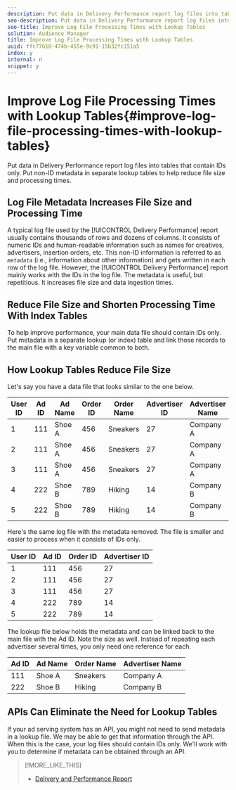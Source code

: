 ```yaml
---
description: Put data in Delivery Performance report log files into tables that contain IDs only. Put non-ID metadata in separate lookup tables to help reduce file size and processing times.
seo-description: Put data in Delivery Performance report log files into tables that contain IDs only. Put non-ID metadata in separate lookup tables to help reduce file size and processing times.
seo-title: Improve Log File Processing Times with Lookup Tables
solution: Audience Manager
title: Improve Log File Processing Times with Lookup Tables
uuid: ffc77618-474b-455e-9c91-15b32fc151a5
index: y
internal: n
snippet: y
---
```


# Improve Log File Processing Times with Lookup Tables{#improve-log-file-processing-times-with-lookup-tables}

Put data in Delivery Performance report log files into tables that contain IDs only. Put non-ID metadata in separate lookup tables to help reduce file size and processing times.

<!-- 

c_lookup_tables.xml

 -->

## Log File Metadata Increases File Size and Processing Time

A typical log file used by the [!UICONTROL Delivery Performance] report usually contains thousands of rows and dozens of columns. It consists of numeric IDs and human-readable information such as names for creatives, advertisers, insertion orders, etc. This non-ID information is referred to as *`metadata`* (i.e., information about other information) and gets written in each row of the log file. However, the [!UICONTROL Delivery Performance] report mainly works with the IDs in the log file. The metadata is useful, but repetitious. It increases file size and data ingestion times.

## Reduce File Size and Shorten Processing Time With Index Tables

To help improve performance, your main data file should contain IDs only. Put metadata in a separate lookup (or index) table and link those records to the main file with a key variable common to both.

## How Lookup Tables Reduce File Size

Let's say you have a data file that looks similar to the one below.  

|  User ID  | Ad ID  | Ad Name  | Order ID  | Order Name  | Advertiser ID  | Advertiser Name  |
|---|---|---|---|---|---|---|
|  1  | 111  | Shoe A  | 456  | Sneakers  | 27  | Company A  |
|  2  | 111  | Shoe A  | 456  | Sneakers  | 27  | Company A  |
|  3  | 111  | Shoe A  | 456  | Sneakers  | 27  | Company A  |
|  4  | 222  | Shoe B  | 789  | Hiking  | 14  | Company B  |
|  5  | 222  | Shoe B  | 789  | Hiking  | 14  | Company B  |

Here's the same log file with the metadata removed. The file is smaller and easier to process when it consists of IDs only.  

|  User ID  | Ad ID  | Order ID  | Advertiser ID  |
|---|---|---|---|
|  1  | 111  | 456  | 27  |
|  2  | 111  | 456  | 27  |
|  3  | 111  | 456  | 27  |
|  4  | 222  | 789  | 14  |
|  5  | 222  | 789  | 14  |

The lookup file below holds the metadata and can be linked back to the main file with the Ad ID. Note the size as well. Instead of repeating each advertiser several times, you only need one reference for each.  

|  Ad ID  | Ad Name  | Order Name  | Advertiser Name  |
|---|---|---|---|
|  111  | Shoe A  | Sneakers  | Company A  |
|  222  | Shoe B  | Hiking  | Company B  |

## APIs Can Eliminate the Need for Lookup Tables

If your ad serving system has an API, you might not need to send metadata in a lookup file. We may be able to get that information through the API. When this is the case, your log files should contain IDs only. We'll work with you to determine if metadata can be obtained through an API. 

>[!MORE_LIKE_THIS]
>
>* [Delivery and Performance Report](../../reporting/dynamic-reports/delivery-performance-report.md#concept_ED04A45759A6408D95222C7BE0EA301D)
